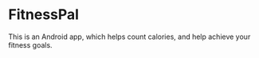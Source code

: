 # FitnessPal
This is an Android app, which helps count calories, and help achieve your fitness goals.
